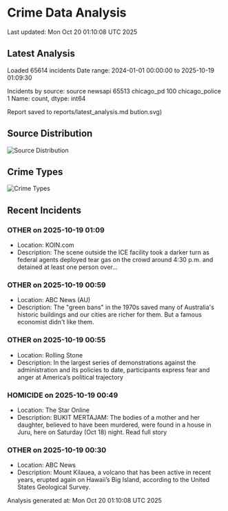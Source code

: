 # Crime Data Analysis
Last updated: Mon Oct 20 01:10:08 UTC 2025

## Latest Analysis

Loaded 65614 incidents
Date range: 2024-01-01 00:00:00 to 2025-10-19 01:09:30

Incidents by source:
source
newsapi           65513
chicago_pd          100
chicago_police        1
Name: count, dtype: int64

Report saved to reports/latest_analysis.md
bution.svg)

## Source Distribution
![Source Distribution](images/source_distribution.svg)

## Crime Types
![Crime Types](images/crime_types.svg)

## Recent Incidents

### OTHER on 2025-10-19 01:09
- Location: KOIN.com
- Description: The scene outside the ICE facility took a darker turn as federal agents deployed tear gas on the crowd around 4:30 p.m. and detained at least one person over...


### OTHER on 2025-10-19 00:59
- Location: ABC News (AU)
- Description: The "green bans" in the 1970s saved many of Australia's historic buildings and our cities are richer for them. But a famous economist didn't like them.


### OTHER on 2025-10-19 00:55
- Location: Rolling Stone
- Description: In the largest series of demonstrations against the administration and its policies to date, participants express fear and anger at America’s political trajectory


### HOMICIDE on 2025-10-19 00:49
- Location: The Star Online
- Description: BUKIT MERTAJAM: The bodies of a mother and her daughter, believed to have been murdered, were found in a house in Juru, here on Saturday (Oct 18) night. Read full story


### OTHER on 2025-10-19 00:30
- Location: ABC News
- Description: Mount Kilauea, a volcano that has been active in recent years, erupted again on Hawaii’s Big Island, according to the United States Geological Survey.

Analysis generated at: Mon Oct 20 01:10:08 UTC 2025

